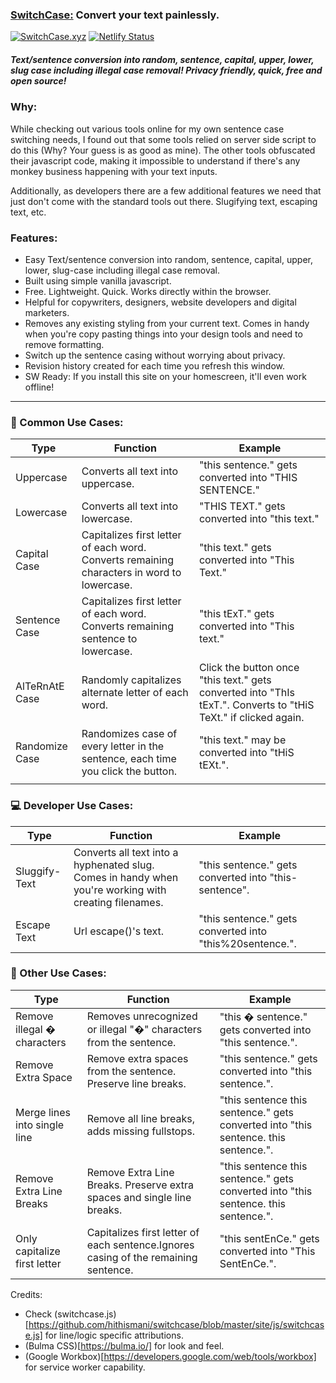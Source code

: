 ### [SwitchCase:](https://switchcase.xyz)  Convert your text painlessly.
[![SwitchCase.xyz](https://switchcase.xyz/images/og-image-square.jpg)](https://switchcase.xyz)
[![Netlify Status](https://api.netlify.com/api/v1/badges/347aa4f8-5dbc-4be9-b16d-0aaeb162f3e9/deploy-status)](https://switchcase.xyz)
##### Text/sentence conversion into random, sentence, capital, upper, lower, slug case including illegal case removal! Privacy friendly, quick, free and open source!

### Why:
While checking out various tools online for my own sentence case switching needs, I found out that some tools relied on server side script to do this (Why? Your guess is as good as mine). The other tools obfuscated their javascript code, making it impossible to understand if there's any monkey business happening with your text inputs. 

Additionally, as developers there are a few additional features we need that just don't come with the standard tools out there. Slugifying text, escaping text, etc. 

### Features: 

- Easy Text/sentence conversion into random, sentence, capital, upper, lower, slug-case including illegal case removal.  
- Built using simple vanilla javascript. 
- Free. Lightweight. Quick. Works directly within the browser.  
- Helpful for copywriters, designers, website developers and digital marketers.  
- Removes any existing styling from your current text. Comes in handy when you're copy pasting things into your design tools and need to remove formatting. 
- Switch up the sentence casing without worrying about privacy.  
- Revision history created for each time you refresh this window.  
- SW Ready: If you install this site on your homescreen, it'll even work offline!

---

### 🔡 Common Use Cases:

| Type           | Function                                                                                   | Example                                                                                                         |
|----------------|--------------------------------------------------------------------------------------------|-----------------------------------------------------------------------------------------------------------------|
| Uppercase      | Converts all text into uppercase.                                                          | "this sentence." gets converted into "THIS SENTENCE."                                                           |
| Lowercase      | Converts all text into lowercase.                                                          | "THIS TEXT." gets converted into "this text."                                                                   |
| Capital Case   | Capitalizes first letter of each word. Converts remaining characters in word to lowercase. | "this text." gets converted into "This Text."                                                                   |
| Sentence Case  | Capitalizes first letter of each word. Converts remaining sentence to lowercase.           | "this tExT." gets converted into "This text."                                                                   |
| AlTeRnAtE Case | Randomly capitalizes alternate letter of each word.                                        | Click the button once "this text." gets converted into "ThIs tExT.". Converts to "tHiS TeXt." if clicked again. |
| Randomize Case | Randomizes case of every letter in the sentence, each time you click the button.           | "this text." may be converted into "tHiS tEXt.".                                                                |
|                |                                                                                            |                                                                                                                 |


### 💻 Developer Use Cases:

| Type          | Function                                                                                              | Example                                                  |
|---------------|-------------------------------------------------------------------------------------------------------|----------------------------------------------------------|
| Sluggify-Text | Converts all text into a hyphenated slug. Comes in handy when you're working with creating filenames. | "this sentence." gets converted into "this-sentence".    |
| Escape Text   | Url escape()'s text.                                                                                  | "this sentence." gets converted into "this%20sentence.". |

### 🎉 Other Use Cases:

| Type                         | Function                                                                            | Example                                                                             |
|------------------------------|-------------------------------------------------------------------------------------|-------------------------------------------------------------------------------------|
| Remove illegal � characters  | Removes unrecognized or illegal "�" characters from the sentence.                   | "this � sentence." gets converted into "this sentence.".                            |
| Remove Extra Space           | Remove extra spaces from the sentence. Preserve line breaks.                        | "this sentence." gets converted into "this sentence.".                              |
| Merge lines into single line | Remove all line breaks, adds missing fullstops.                                     | "this sentence this sentence." gets converted into "this sentence. this sentence.". |
| Remove Extra Line Breaks     | Remove Extra Line Breaks. Preserve extra spaces and single line breaks.             | "this sentence this sentence." gets converted into "this sentence. this sentence.". |
| Only capitalize first letter | Capitalizes first letter of each sentence.Ignores casing of the remaining sentence. | "this sentEnCe." gets converted into "This SentEnCe.".                              |


Credits:
- Check (switchcase.js)[https://github.com/hithismani/switchcase/blob/master/site/js/switchcase.js] for line/logic specific attributions.
- (Bulma CSS)[https://bulma.io/] for look and feel. 
- (Google Workbox)[https://developers.google.com/web/tools/workbox] for service worker capability.
